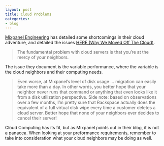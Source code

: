 ```yaml
---
layout: post
title: Cloud Problems
categories:
- blog
---
```


[Mixpanel Engineering](https://code.mixpanel.com/) has detailed some shortcomings in their cloud adventure, and detailed the issues [HERE (Why We Moved Off The Cloud)](https://code.mixpanel.com/2011/10/27/why-we-moved-off-the-cloud/).

<blockquote>The fundamental problem with cloud servers is that you’re at the mercy of your neighbors.</blockquote>

The issue they document is the variable performance, where the variable is the cloud neighbors and their computing needs.

<blockquote>Even worse, at Mixpanel’s level of disk usage ... migration can easily take more than a day. In other words, you better hope that your neighbor never runs that command or anything that even looks like it from a disk utilization perspective. Side note: based on observations over a few months, I’m pretty sure that Rackspace actually does the equivalent of a full virtual disk wipe every time a customer deletes a cloud server. Better hope that none of your neighbors ever decides to cancel their server!</blockquote>

Cloud Computing has its fit, but as Mixpanel points out in their blog, it is not a panacea. When looking at your preformance requirements, remember to take into consideration what your cloud neighbors may be doing as well.
